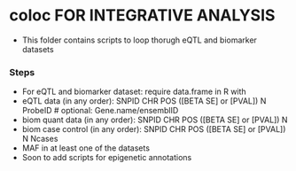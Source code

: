# coloc FOR INTEGRATIVE ANALYSIS #

* This folder contains scripts to loop thorugh eQTL and biomarker datasets

### Steps ###

* For eQTL and biomarker dataset: require data.frame in R with
*   eQTL data (in any order): SNPID  CHR  POS  ([BETA  SE] or [PVAL])  N ProbeID # optional: Gene.name/ensemblID
*   biom quant data (in any order): SNPID  CHR  POS  ([BETA  SE] or [PVAL])  N
*   biom case control (in any order): SNPID  CHR  POS  ([BETA  SE] or [PVAL])  N Ncases
*   MAF in at least one of the datasets
* Soon to add scripts for epigenetic annotations
